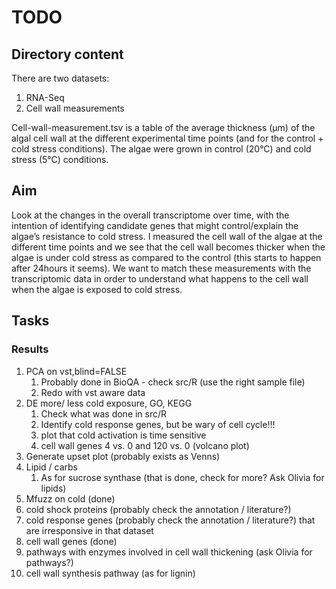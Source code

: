 # TODO

## Directory content

There are two datasets:
1. RNA-Seq
2. Cell wall measurements

Cell-wall-measurement.tsv is a table of the average thickness (µm) of the algal cell wall at the different experimental time points (and for the control + cold stress conditions). The algae were grown in control (20°C) and cold stress (5°C) conditions. 

## Aim

Look at the changes in the overall transcriptome over time, with the intention of identifying candidate genes that might control/explain the algae’s resistance to cold stress. I measured the cell wall of the algae at the different time points and we see that the cell wall becomes thicker when the algae is under cold stress as compared to the control (this starts to happen after 24hours it seems). We want to match these measurements with the transcriptomic data in order to understand what happens to the cell wall when the algae is exposed to cold stress.

## Tasks

### Results

1. PCA on vst,blind=FALSE
    1. Probably done in BioQA - check src/R (use the right sample file)
    2. Redo with vst aware data
2. DE more/ less cold exposure, GO, KEGG
    1. Check what was done in src/R
    2. Identify cold response genes, but be wary of cell cycle!!!
    3. plot that cold activation is time sensitive
    4. cell wall genes 4 vs. 0 and 120 vs. 0 (volcano plot)
4. Generate upset plot (probably exists as Venns)
5. Lipid / carbs
    1. As for sucrose synthase (that is done, check for more? Ask Olivia for lipids)
6. Mfuzz on cold (done)
7. cold shock proteins (probably check the annotation / literature?)
8. cold response genes (probably check the annotation / literature?) that are irresponsive in that dataset
9. cell wall genes (done)
10. pathways with enzymes involved in cell wall thickening (ask Olivia for pathways?)
11. cell wall synthesis pathway (as for lignin)
